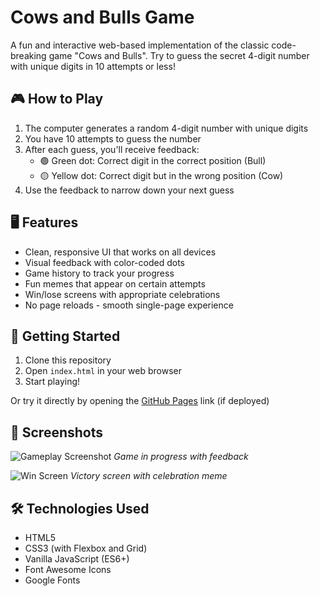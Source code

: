 # Cows and Bulls Game

A fun and interactive web-based implementation of the classic code-breaking game "Cows and Bulls". Try to guess the secret 4-digit number with unique digits in 10 attempts or less!

## 🎮 How to Play

1. The computer generates a random 4-digit number with unique digits
2. You have 10 attempts to guess the number
3. After each guess, you'll receive feedback:
   - 🟢 Green dot: Correct digit in the correct position (Bull)
   - 🟡 Yellow dot: Correct digit but in the wrong position (Cow)
4. Use the feedback to narrow down your next guess

## 🖥️ Features

- Clean, responsive UI that works on all devices
- Visual feedback with color-coded dots
- Game history to track your progress
- Fun memes that appear on certain attempts
- Win/lose screens with appropriate celebrations
- No page reloads - smooth single-page experience

## 🚀 Getting Started

1. Clone this repository
2. Open `index.html` in your web browser
3. Start playing!

Or try it directly by opening the [GitHub Pages](https://github.com/SohanAri/Cows-Bulls) link (if deployed)

## 🎨 Screenshots

![Gameplay Screenshot](demo/gameplay.png)
*Game in progress with feedback*

![Win Screen](demo/win-screen.png)
*Victory screen with celebration meme*

## 🛠️ Technologies Used

- HTML5
- CSS3 (with Flexbox and Grid)
- Vanilla JavaScript (ES6+)
- Font Awesome Icons
- Google Fonts
